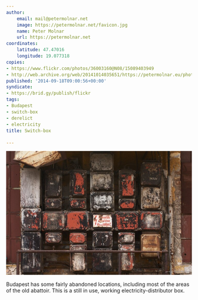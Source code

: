 ```yaml
---
author:
    email: mail@petermolnar.net
    image: https://petermolnar.net/favicon.jpg
    name: Peter Molnar
    url: https://petermolnar.net
coordinates:
    latitude: 47.47016
    longitude: 19.077318
copies:
- https://www.flickr.com/photos/36003160@N08/15089403949
- http://web.archive.org/web/20141014035651/https://petermolnar.eu/photo/switch-box/
published: '2014-09-18T09:00:56+00:00'
syndicate:
- https://brid.gy/publish/flickr
tags:
- Budapest
- switch-box
- derelict
- electricity
title: Switch-box

---
```


![](switch-box.jpg)

Budapest has some fairly abandoned locations, including most of the
areas of the old abattoir. This is a still in use, working
electricity-distributor box.
